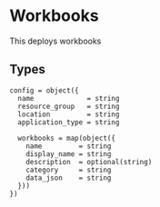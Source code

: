 # Workbooks

This deploys workbooks

## Types

```hcl
config = object({
  name             = string
  resource_group   = string
  location         = string
  application_type = string

  workbooks = map(object({
    name         = string
    display_name = string
    description  = optional(string)
    category     = string
    data_json    = string
  }))
})
```
